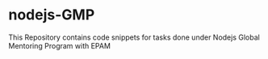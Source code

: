 # nodejs-GMP
This Repository contains code snippets for tasks done under Nodejs Global Mentoring Program with EPAM
